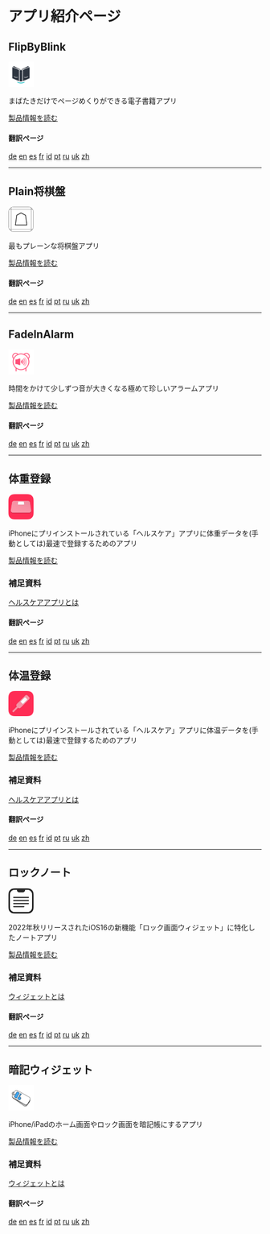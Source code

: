 アプリ紹介ページ
===============

FlipByBlink
---------------
<img src="FlipByBlink/icon.png" width="50">

まばたきだけでページめくりができる電子書籍アプリ

[製品情報を読む](FlipByBlink)

#### 翻訳ページ
[de](translation/FlipByBlink/de.html)
[en](translation/FlipByBlink/en.html)
[es](translation/FlipByBlink/es.html)
[fr](translation/FlipByBlink/fr.html)
[id](translation/FlipByBlink/id.html)
[pt](translation/FlipByBlink/pt.html)
[ru](translation/FlipByBlink/ru.html)
[uk](translation/FlipByBlink/uk.html)
[zh](translation/FlipByBlink/zh.html)

* * *

Plain将棋盤
---------------
<img src="Plain将棋盤/icon.png" width="50">

最もプレーンな将棋盤アプリ

[製品情報を読む](Plain将棋盤)

#### 翻訳ページ
[de](translation/Plain将棋盤/de.html)
[en](translation/Plain将棋盤/en.html)
[es](translation/Plain将棋盤/es.html)
[fr](translation/Plain将棋盤/fr.html)
[id](translation/Plain将棋盤/id.html)
[pt](translation/Plain将棋盤/pt.html)
[ru](translation/Plain将棋盤/ru.html)
[uk](translation/Plain将棋盤/uk.html)
[zh](translation/Plain将棋盤/zh.html)

* * *

FadeInAlarm
--------------
<img src="FadeInAlarm/icon.png" width="50">

時間をかけて少しずつ音が大きくなる極めて珍しいアラームアプリ

[製品情報を読む](FadeInAlarm)

#### 翻訳ページ
[de](translation/FadeInAlarm/de.html)
[en](translation/FadeInAlarm/en.html)
[es](translation/FadeInAlarm/es.html)
[fr](translation/FadeInAlarm/fr.html)
[id](translation/FadeInAlarm/id.html)
[pt](translation/FadeInAlarm/pt.html)
[ru](translation/FadeInAlarm/ru.html)
[uk](translation/FadeInAlarm/uk.html)
[zh](translation/FadeInAlarm/zh.html)

* * *

体重登録
---------
<img src="TapWeight/icon.png" width="50">

iPhoneにプリインストールされている「ヘルスケア」アプリに体重データを(手動としては)最速で登録するためのアプリ

[製品情報を読む](TapWeight)

### 補足資料
[ヘルスケアアプリとは](Others/about_healthcare)

#### 翻訳ページ
[de](translation/TapWeight/de.html)
[en](translation/TapWeight/en.html)
[es](translation/TapWeight/es.html)
[fr](translation/TapWeight/fr.html)
[id](translation/TapWeight/id.html)
[pt](translation/TapWeight/pt.html)
[ru](translation/TapWeight/ru.html)
[uk](translation/TapWeight/uk.html)
[zh](translation/TapWeight/zh.html)

* * *

体温登録
---------
<img src="TapTemperature/icon.png" width="50">

iPhoneにプリインストールされている「ヘルスケア」アプリに体温データを(手動としては)最速で登録するためのアプリ

[製品情報を読む](TapTemperature)

### 補足資料
[ヘルスケアアプリとは](Others/about_healthcare)

#### 翻訳ページ
[de](translation/TapTemperature/de.html)
[en](translation/TapTemperature/en.html)
[es](translation/TapTemperature/es.html)
[fr](translation/TapTemperature/fr.html)
[id](translation/TapTemperature/id.html)
[pt](translation/TapTemperature/pt.html)
[ru](translation/TapTemperature/ru.html)
[uk](translation/TapTemperature/uk.html)
[zh](translation/TapTemperature/zh.html)

* * *

ロックノート
---------------
<img src="LockInNote/icon.png" width="50">

2022年秋リリースされたiOS16の新機能「ロック画面ウィジェット」に特化したノートアプリ

[製品情報を読む](LockInNote)

### 補足資料
[ウィジェットとは](Others/about_widget)

#### 翻訳ページ
[de](translation/LockInNote/de.html)
[en](translation/LockInNote/en.html)
[es](translation/LockInNote/es.html)
[fr](translation/LockInNote/fr.html)
[id](translation/LockInNote/id.html)
[pt](translation/LockInNote/pt.html)
[ru](translation/LockInNote/ru.html)
[uk](translation/LockInNote/uk.html)
[zh](translation/LockInNote/zh.html)

* * *

暗記ウィジェット
--------------
<img src="MemorizeWidget/icon.png" width="50">

iPhone/iPadのホーム画面やロック画面を暗記帳にするアプリ

[製品情報を読む](MemorizeWidget)

### 補足資料
[ウィジェットとは](Others/about_widget)

#### 翻訳ページ
[de](translation/MemorizeWidget/de.html)
[en](translation/MemorizeWidget/en.html)
[es](translation/MemorizeWidget/es.html)
[fr](translation/MemorizeWidget/fr.html)
[id](translation/MemorizeWidget/id.html)
[pt](translation/MemorizeWidget/pt.html)
[ru](translation/MemorizeWidget/ru.html)
[uk](translation/MemorizeWidget/uk.html)
[zh](translation/MemorizeWidget/zh.html)
